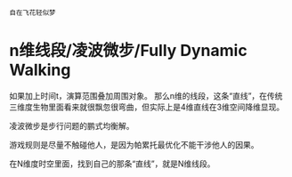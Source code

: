     自在飞花轻似梦

# n维线段/凌波微步/Fully Dynamic Walking

如果加上时间t，演算范围叠加周围对象。
那么n维的线段，这条“直线”，在传统三维度生物里面看来就很飘忽很弯曲，但实际上是4维直线在3维空间降维显现。

凌波微步是步行问题的鹏式均衡解。

游戏规则是尽量不触碰他人，是因为帕累托最优化不能干涉他人的因果。

在N维度时空里面，找到自己的那条“直线”，就是N维线段。 ​

